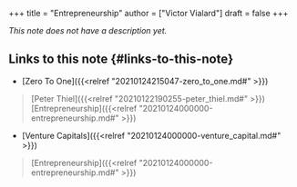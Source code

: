 +++
title = "Entrepreneurship"
author = ["Victor Vialard"]
draft = false
+++

_This note does not have a description yet._


## Links to this note {#links-to-this-note}

-   [Zero To One]({{<relref "20210124215047-zero_to_one.md#" >}})

> [Peter Thiel]({{<relref "20210122190255-peter_thiel.md#" >}}) [Entrepreneurship]({{<relref "20210124000000-entrepreneurship.md#" >}})

-   [Venture Capitals]({{<relref "20210124000000-venture_capital.md#" >}})

> [Entrepreneurship]({{<relref "20210124000000-entrepreneurship.md#" >}})
